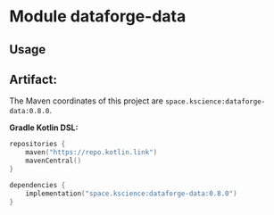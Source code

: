 # Module dataforge-data



## Usage

## Artifact:

The Maven coordinates of this project are `space.kscience:dataforge-data:0.8.0`.

**Gradle Kotlin DSL:**
```kotlin
repositories {
    maven("https://repo.kotlin.link")
    mavenCentral()
}

dependencies {
    implementation("space.kscience:dataforge-data:0.8.0")
}
```
